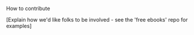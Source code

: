 How to contribute

[Explain how we'd like folks to be involved - see the 'free ebooks' repo for examples]
